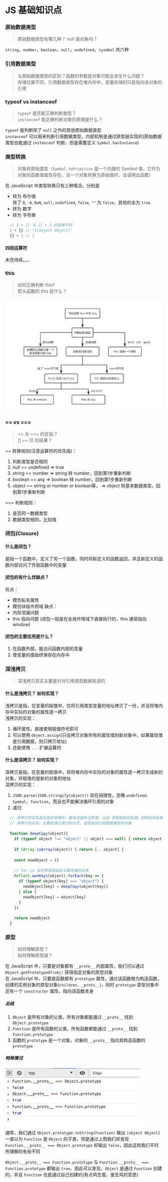 # JS 基础知识点
### 原始数据类型
> 原始数据类型有哪几种？ null 是对象吗？

`string`，`number`，`boolean`，`null`，`undefined`，`sysmbol` 共六种

### 引用数据类型
> 与原始数据类型的区别？函数的参数是对象可能会发生什么问题？  
存储位置不同，引用数据类型存在堆内存中，变量存储的只是指向该对象的引用  

### typeof vs instanceof
> `typeof` 是否能正确判断类型？  
`instanceof` 能正确判断对象的原理是什么？

`typeof` 能判断除了 `null` 之外的其他原始数据类型  
`instanceof` 可以用来判断引用数据类型，内部机制是通过原型链实现的(原始数据类型也能通过 `instanceof` 判断，但是需要定义 `Symbol.hasInstance`)

### 类型转换
> 对象转原始类型（`Symbol.toPrimitive` 是一个内置的 Symbol 值，它作为对象的函数值属性存在，当一个对象转换为原始值时，会调用此函数）

在 JavaScript 中类型转换只有三种情况，分别是
* 转为 布尔值  
  除了 `0`, `-0`, `NaN`, `null`, `undefined`, `false`, `""` 为 `false`，其他的全为 `true`  
* 转为 数字
* 转为 字符串
```js
  // 1 + {} 与 {} + 1 的结果不同
  1 + {} // "1[object Object]"
  {} + 1 // 1
```

#### 四则运算符
未完待续。。。


### this
> 如何正确判断 this?   
箭头函数的 this 是什么？

![this判断情况](interview/images/this.png)

### == vs ===
> == 与 === 的区别？  
[] == ![] 的结果？

== 转换规则(注意运算符的优先级)：
1. 判断类型是否相同
2. null == undefined  => true
3. string == number  =>  string 转 number，回到第1步重新判断
4. boolean == any => boolean 转 number，回到第1步重新判断
5. object == string or number or boolean等， => object 转基本数据类型，回到第1步重新判断

=== 判断规则：
1. 是否同一数据类型
2. 数据类型相同，比较值


### 闭包(Closure)
#### 什么是闭包？  
是指一个函数中，定义了另一个函数，同时将新定义的函数返回，并且新定义的函数内部访问了外层函数中的变量

#### 闭包的有什么优缺点？
优点：
  * 模仿私有属性
  * 模仿块级作用域
缺点：
  * 内存泄漏问题
  * this 指向问题 (闭包一般是在全局作用域下直接执行的，this 通常指向 window)

#### 闭包的主要应用是什么？
1. 在函数外部，能访问函数内部的变量
2. 使变量的值始终保存在内存中


### 深浅拷贝
> 深浅拷贝其实主要是针对引用类型数据来说的

#### 什么是浅拷贝？ 如何实现？
浅拷贝是指，在变量的赋值中，仅将引用类型变量的地址拷贝了一份，并没将堆内存中实际的对象的属性逐一拷贝  
浅拷贝的实现：
  1. 循环属性，直接使用赋值符号即可
  2. 可以使用 `Object.assign`(只会拷贝对象所有的属性值到新对象中，如果属性值是引用数据，则只拷贝地址)  
  3. 还能使用 `...` 扩展运算符

#### 什么是深拷贝？ 如何实现？
深拷贝是指，在变量的赋值中，将将堆内存中实际的对象的属性逐一拷贝生成新的对象，并赋值的是新的对象的地址    
深拷贝的实现：
1. `JSON.parse(JSON.stringify(object))` 
  存在局限性，忽略 `undefined`、`Symbol`、`function`，而且也不能解决循环引用的对象
2. 递归
```js
  // 深拷贝的实现其实是非常难的，要考虑很多边界值，比如 原型链如何处理，DOM如何处理等等
  // 深拷贝的实现，主要是通过递归的方式，逐层查找引用数据类型的对象

  function deepCopy(object){
    if (typeof object !== "object" || object === null) { return object }

    if (Array.isArray(object)) { return [...object] }

    const newObject = {}

    // for in 会将原型链自定义属性遍历出来
    Reflect.ownKeys(object).forEach(key => {
      if (typeof object[key] === "object") { 
        newObject[key] = deepCopy(object[key]) 
      } else {
        newObject[key] = object[key]
      }
    })
    
    return newObject
  }
```

### 原型
> 如何理解原型？  
如何理解原型链？  

在 JavaScript 中，只要是对象都有 `__proto__` 内部属性，我们可以通过 `Object.getPrototypeOf(obj)` 获得指定对象的原型对象  
在 JavaScript 中，只要是函数都有 `prototype` 属性，通过该函数做为构造函数，创建的实例对象的原型对象(`children.__proto__`)，同时 `prototype` 原型对象中还有一个 `constructor` 属性，指向该函数本身

##### 总结
1. `Object` 是所有对象的父类，所有对象都能通过 `__proto__` 找到 `Object.prototype`
2. `Function` 是所有函数的父类，所有函数都能通过 `__proto__` 找到 `Function.prototype`
3. 函数的 `prototype` 是一个对象，对象的 `__proto__` 指向其构造函数的 `prototype`

##### 特殊情况
![Function prototype](/interview/images/Function-prototype.jpg)  
通常，我们通过 `Object.prototype.toString(Function)` 输出 `[object Object]` 一直以为 `Function` 是 `Object` 的子类，但是通过上图我们却发现 `Function.__proto__ === Object.prototype` 却输出 `false`，因此这和我们平时所理解的有些不同  

`Object.__proto__ === Function.prototype` 与 `Function.__proto__ === Function.prototype` 都输出 `true`，因此可以发现，`Object` 是通过 `Function` 创建的，并且 `Function` 也是通过自己创建的(有点鸡生蛋，蛋生鸡的意思)

###